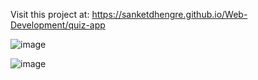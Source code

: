 Visit this project at: https://sanketdhengre.github.io/Web-Development/quiz-app

![image](https://github.com/SanketDhengre/Web-Development/assets/83276393/c32b2cde-ad40-4ab5-a689-ea0106eb64bb)

![image](https://github.com/SanketDhengre/Web-Development/assets/83276393/6ed354fe-2793-4fd6-a305-df05e7039cbd)
